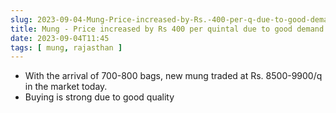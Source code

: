 ```yaml
---
slug: 2023-09-04-Mung-Price-increased-by-Rs.-400-per-q-due-to-good-demand-in-Sumerpur
title: Mung - Price increased by Rs 400 per quintal due to good demand in Sumerpur
date: 2023-09-04T11:45
tags: [ mung, rajasthan ]
--- 
```

- With the arrival of 700-800 bags, new mung traded at Rs. 8500-9900/q in the market today.
- Buying is strong due to good quality
